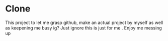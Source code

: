 # Clone
This project to let me grasp github, make an actual project by myself as well as keepening me busy ig?
Just ignore this is just for me .
Enjoy me messing up 
